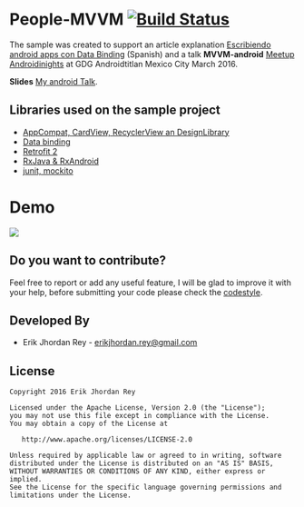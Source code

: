 # People-MVVM [![Build Status](https://travis-ci.org/erikjhordan-rey/People-MVVM.svg?branch=master)](https://travis-ci.org/erikjhordan-rey/People-MVVM)

The sample was created to support an article explanation [Escribiendo android apps con Data Binding](https://erikjhordan-rey.github.io/blog/2015/12/15/ANDROID-databinding-android.html) (Spanish)
and a talk **MVVM-android** [Meetup Androidinights](http://www.meetup.com/es/Androidinights/) at GDG Androidtitlan Mexico City March 2016. 

**Slides** [My android Talk](https://speakerdeck.com/erikjhordan_rey/mvvm-android).


Libraries used on the sample project
------------------------------------
* [AppCompat, CardView, RecyclerView an DesignLibrary](http://developer.android.com/intl/es/tools/support-library/index.html)
* [Data binding](https://erikjhordan-rey.github.io/blog/2015/12/15/ANDROID-databinding-android.html)
* [Retrofit 2](http://square.github.io/retrofit/)
* [RxJava & RxAndroid](https://github.com/ReactiveX/RxAndroid)
* [junit, mockito](http://mockito.org/)

# Demo
![](https://lh3.googleusercontent.com/ofM_n7E4mUVhNQArR7MLkiotSg1da7-THjmJuU58TukYZB-ad13HRpJmS53czLBJF-4qX7kMfz6zEcIuPoi2AUFY1svoZ_4UmLxMCZF35ZXahrrOJVir7le5K8rnNqddC-4jozP-7GFHT7m2xIj4pPOLjZIKzJW-k348YgNATv2cVYiiEvJKS3_nbgKDQ8YkNfWuph0Ls2LVD6ECSMJJU_tBgIzxax1zBEECN5cElcMXY1DigfzjaMpmNzs13YyUg7lQFTSvgkiqCYz7Vym-NUXdu7jUX1mqSCbMA79DxzJT9LQ4wiZ1z8__P02xBTBEHsj9uASQTbIF2yedAXhgsSU-E7x41c4BxLH_clP6k-7to1Yi8YRqmiRvV9yBQopBvSYlIGfDQVu7Rg-VRmo2MTdUdhb7c5ljxf7jTfrUSczJShOWw8R88NTr7uRTEfaya6E5LzIH_YQL6BTZLw5YYtB3XY_t5gXN3LfsKS4Lo2N4A6G7b52SDmJIc0sP1MZ7KsGNGQs5FQ5xpEDDx9ZnwQaqjA49HPPuVmVuPRL31Sllcov2LjPfE0UPO8QcCIa4XMOQHlQv=w2880-h1652-k)

Do you want to contribute?
--------------------------

Feel free to report or add any useful feature, I will be glad to improve it with your help, before submitting your code please check the [codestyle](https://github.com/square/java-code-styles).

Developed By
------------

* Erik Jhordan Rey  - <erikjhordan.rey@gmail.com> 

License
-------

    Copyright 2016 Erik Jhordan Rey

    Licensed under the Apache License, Version 2.0 (the "License");
    you may not use this file except in compliance with the License.
    You may obtain a copy of the License at

       http://www.apache.org/licenses/LICENSE-2.0

    Unless required by applicable law or agreed to in writing, software
    distributed under the License is distributed on an "AS IS" BASIS,
    WITHOUT WARRANTIES OR CONDITIONS OF ANY KIND, either express or implied.
    See the License for the specific language governing permissions and
    limitations under the License.

